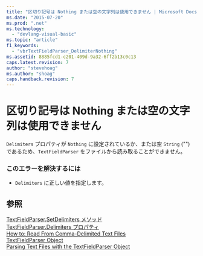 ```yaml
---
title: "区切り記号は Nothing または空の文字列は使用できません | Microsoft Docs"
ms.date: "2015-07-20"
ms.prod: ".net"
ms.technology: 
  - "devlang-visual-basic"
ms.topic: "article"
f1_keywords: 
  - "vbrTextFieldParser_DelimiterNothing"
ms.assetid: 8885fcd1-c201-409d-9a32-6ff2b13c0c13
caps.latest.revision: 7
author: "stevehoag"
ms.author: "shoag"
caps.handback.revision: 7
---
```

# 区切り記号は Nothing または空の文字列は使用できません
`Delimiters` プロパティが `Nothing` に設定されているか、または空 `String` \(""\) であるため、`TextFieldParser` をファイルから読み取ることができません。  
  
### このエラーを解決するには  
  
-   `Delimiters` に正しい値を指定します。  
  
## 参照  
 [TextFieldParser.SetDelimiters メソッド](http://msdn.microsoft.com/ja-jp/21fa40ec-5866-4d0e-9fd9-c708a190dcc9)   
 [TextFieldParser.Delimiters プロパティ](http://msdn.microsoft.com/ja-jp/4eb18f4d-3011-40a9-b668-be93eed0444f)   
 [How to: Read From Comma\-Delimited Text Files](../../visual-basic/developing-apps/programming/drives-directories-files/how-to-read-from-comma-delimited-text-files.md)   
 [TextFieldParser Object](../../visual-basic/language-reference/objects/textfieldparser-object.md)   
 [Parsing Text Files with the TextFieldParser Object](../../visual-basic/developing-apps/programming/drives-directories-files/parsing-text-files-with-the-textfieldparser-object.md)